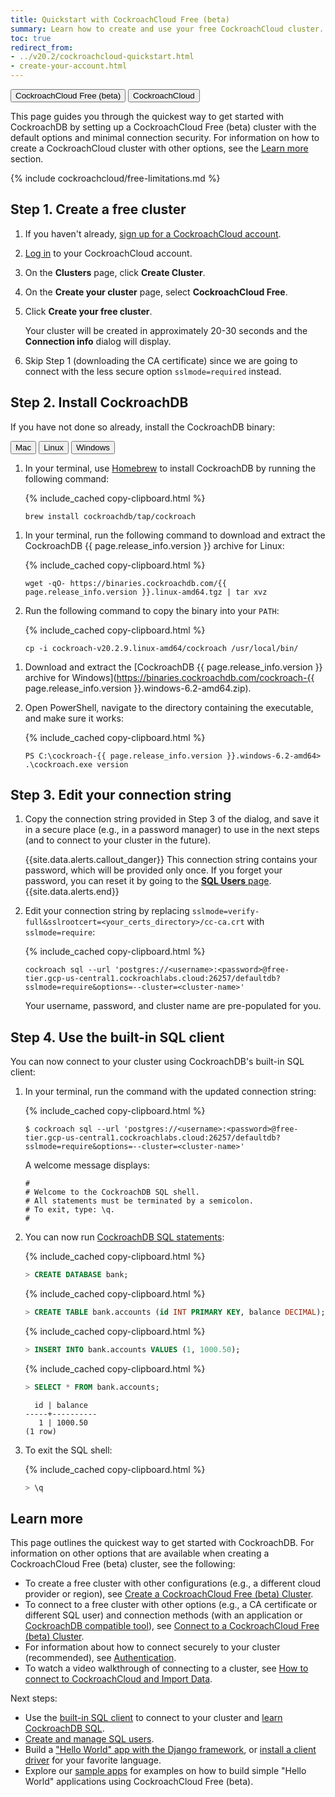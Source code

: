 ```yaml
---
title: Quickstart with CockroachCloud Free (beta)
summary: Learn how to create and use your free CockroachCloud cluster.
toc: true
redirect_from:
- ../v20.2/cockroachcloud-quickstart.html
- create-your-account.html
---
```


<div class="filters clearfix">
    <a href="quickstart.html"><button class="filter-button page-level current">CockroachCloud Free (beta)</button></a>
    <a href="quickstart-trial-cluster.html"><button class="filter-button page-level">CockroachCloud</button></a>
</div>

This page guides you through the quickest way to get started with CockroachDB by setting up a CockroachCloud Free (beta) cluster with the default options and minimal connection security. For information on how to create a CockroachCloud cluster with other options, see the [Learn more](#learn-more) section.

{% include cockroachcloud/free-limitations.md %}

## Step 1. Create a free cluster

1. If you haven't already, <a href="https://cockroachlabs.cloud/signup?referralId=docs_quickstart_free" rel="noopener" target="_blank">sign up for a CockroachCloud account</a>.
1. [Log in](https://cockroachlabs.cloud/) to your CockroachCloud account.
1. On the **Clusters** page, click **Create Cluster**.
1. On the **Create your cluster** page, select **CockroachCloud Free**.
1. Click **Create your free cluster**.

    Your cluster will be created in approximately 20-30 seconds and the **Connection info** dialog will display.
    
1. Skip Step 1 (downloading the CA certificate) since we are going to connect with the less secure option `sslmode=required` instead.

## Step 2. Install CockroachDB

If you have not done so already, install the CockroachDB binary:

<div class="filters clearfix">
  <button class="filter-button page-level" data-scope="mac">Mac</button>
  <button class="filter-button page-level" data-scope="linux">Linux</button>
  <button class="filter-button page-level" data-scope="windows">Windows</button>
</div>

<section class="filter-content" markdown="1" data-scope="mac">

1. In your terminal, use [Homebrew](https://brew.sh/) to install CockroachDB by running the following command:

    {% include_cached copy-clipboard.html %}
    ~~~ shell
    brew install cockroachdb/tap/cockroach
    ~~~
    
</section>
    
<section class="filter-content" markdown="1" data-scope="linux">

1. In your terminal, run the following command to download and extract the CockroachDB {{ page.release_info.version }} archive for Linux:

    {% include_cached copy-clipboard.html %}
    ~~~ shell
    wget -qO- https://binaries.cockroachdb.com/{{ page.release_info.version }}.linux-amd64.tgz | tar xvz
    ~~~
    
1. Run the following command to copy the binary into your `PATH`:

    {% include_cached copy-clipboard.html %}
    ~~~ shell
    cp -i cockroach-v20.2.9.linux-amd64/cockroach /usr/local/bin/
    ~~~
    
</section>
    
<section class="filter-content" markdown="1" data-scope="windows">

1. Download and extract the [CockroachDB {{ page.release_info.version }} archive for Windows](https://binaries.cockroachdb.com/cockroach-{{ page.release_info.version }}.windows-6.2-amd64.zip).
  
1. Open PowerShell, navigate to the directory containing the executable, and make sure it works:

    {% include_cached copy-clipboard.html %}
    ~~~ shell
    PS C:\cockroach-{{ page.release_info.version }}.windows-6.2-amd64> .\cockroach.exe version
    ~~~
    
</section>

## Step 3. Edit your connection string

1. Copy the connection string provided in Step 3 of the dialog, and save it in a secure place (e.g., in a password manager) to use in the next steps (and to connect to your cluster in the future).

    {{site.data.alerts.callout_danger}}
    This connection string contains your password, which will be provided only once. If you forget your password, you can reset it by going to the [**SQL Users** page](user-authorization.html).
    {{site.data.alerts.end}}

1. Edit your connection string by replacing `sslmode=verify-full&sslrootcert=<your_certs_directory>/cc-ca.crt` with `sslmode=require`:

    {% include_cached copy-clipboard.html %}
    ~~~ shell
    cockroach sql --url 'postgres://<username>:<password>@free-tier.gcp-us-central1.cockroachlabs.cloud:26257/defaultdb?sslmode=require&options=--cluster=<cluster-name>'
    ~~~
    
    Your username, password, and cluster name are pre-populated for you.
    
## Step 4. Use the built-in SQL client

You can now connect to your cluster using CockroachDB's built-in SQL client:

1. In your terminal, run the command with the updated connection string:

    {% include_cached copy-clipboard.html %}
    ~~~ shell
    $ cockroach sql --url 'postgres://<username>:<password>@free-tier.gcp-us-central1.cockroachlabs.cloud:26257/defaultdb?sslmode=require&options=--cluster=<cluster-name>'
    ~~~
    
    A welcome message displays:
    
    ~~~
    #
    # Welcome to the CockroachDB SQL shell.
    # All statements must be terminated by a semicolon.
    # To exit, type: \q.
    #
    ~~~

1. You can now run [CockroachDB SQL statements](learn-cockroachdb-sql.html):

    {% include_cached copy-clipboard.html %}
    ~~~ sql
    > CREATE DATABASE bank;
    ~~~

    {% include_cached copy-clipboard.html %}
    ~~~ sql
    > CREATE TABLE bank.accounts (id INT PRIMARY KEY, balance DECIMAL);
    ~~~

    {% include_cached copy-clipboard.html %}
    ~~~ sql
    > INSERT INTO bank.accounts VALUES (1, 1000.50);
    ~~~

    {% include_cached copy-clipboard.html %}
    ~~~ sql
    > SELECT * FROM bank.accounts;
    ~~~

    ~~~
      id | balance
    -----+----------
       1 | 1000.50
    (1 row)
    ~~~

1. To exit the SQL shell:

    {% include_cached copy-clipboard.html %}
    ~~~ sql
    > \q
    ~~~

## Learn more

This page outlines the quickest way to get started with CockroachDB. For information on other options that are available when creating a CockroachCloud Free (beta) cluster, see the following:

- To create a free cluster with other configurations (e.g., a different cloud provider or region), see [Create a CockroachCloud Free (beta) Cluster](create-a-free-cluster.html).
- To connect to a free cluster with other options (e.g., a CA certificate or different SQL user) and connection methods (with an application or [CockroachDB compatible tool](../stable/third-party-database-tools.html)), see [Connect to a CockroachCloud Free (beta) Cluster](connect-to-a-free-cluster.html).
- For information about how to connect securely to your cluster (recommended), see [Authentication](authentication.html).
- To watch a video walkthrough of connecting to a cluster, see [How to connect to CockroachCloud and Import Data](https://www.youtube.com/watch?v=XJZD1rorEQE).
    
Next steps:

- Use the [built-in SQL client](../{{site.versions["stable"]}}/cockroach-sql.html) to connect to your cluster and [learn CockroachDB SQL](learn-cockroachdb-sql.html).
- [Create and manage SQL users](user-authorization.html).
- Build a ["Hello World" app with the Django framework](../{{site.versions["stable"]}}/build-a-python-app-with-cockroachdb-django.html), or [install a client driver](../{{site.versions["stable"]}}/install-client-drivers.html) for your favorite language.
- Explore our [sample apps](../{{site.versions["stable"]}}/hello-world-example-apps.html) for examples on how to build simple "Hello World" applications using CockroachCloud Free (beta).
